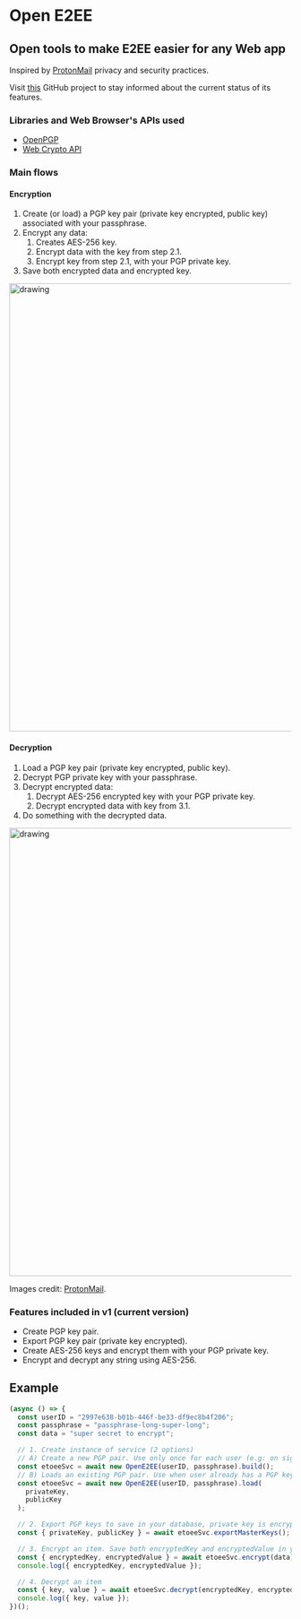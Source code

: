 # Open E2EE

## Open tools to make E2EE easier for any Web app

Inspired by [ProtonMail](https://proton.me/mail) privacy and security practices.

Visit [this](https://github.com/users/bruncanepa/projects/2/views/1) GitHub project to stay informed about the current status of its features.

### Libraries and Web Browser's APIs used

- [OpenPGP](https://github.com/ProtonMail/openpgpjs)
- [Web Crypto API](https://developer.mozilla.org/en-US/docs/Web/API/Web_Crypto_API)

### Main flows

#### Encryption

1. Create (or load) a PGP key pair (private key encrypted, public key) associated with your passphrase.
2. Encrypt any data:
   1. Creates AES-256 key.
   2. Encrypt data with the key from step 2.1.
   3. Encrypt key from step 2.1, with your PGP private key.
3. Save both encrypted data and encrypted key.

<img src="https://github.com/bruncanepa/open-e2ee/assets/8711973/96a6996a-dd03-47bd-a431-8b9e8e655df1" alt="drawing" width="800"/>

#### Decryption

1. Load a PGP key pair (private key encrypted, public key).
2. Decrypt PGP private key with your passphrase.
3. Decrypt encrypted data:
   1. Decrypt AES-256 encrypted key with your PGP private key.
   2. Decrypt encrypted data with key from 3.1.
4. Do something with the decrypted data.

<img src="https://github.com/bruncanepa/open-e2ee/assets/8711973/643915f8-db0d-4196-a285-1c93752333fd" alt="drawing" width="800"/>

Images credit: [ProtonMail](https://proton.me/blog/what-is-pgp-encryption).
   
### Features included in v1 (current version)

- Create PGP key pair.
- Export PGP key pair (private key encrypted).
- Create AES-256 keys and encrypt them with your PGP private key.
- Encrypt and decrypt any string using AES-256.

## Example

```ts
(async () => {
  const userID = "2997e638-b01b-446f-be33-df9ec8b4f206";
  const passphrase = "passphrase-long-super-long";
  const data = "super secret to encrypt";

  // 1. Create instance of service (2 options)
  // A) Create a new PGP pair. Use only once for each user (e.g: on sign up)
  const etoeeSvc = await new OpenE2EE(userID, passphrase).build();
  // B) Loads an existing PGP pair. Use when user already has a PGP key pair (e.g: on sign in)
  const etoeeSvc = await new OpenE2EE(userID, passphrase).load(
    privateKey,
    publicKey
  );

  // 2. Export PGP keys to save in your database, private key is encrypted by PGP. (e.g: on sign up)
  const { privateKey, publicKey } = await etoeeSvc.exportMasterKeys();

  // 3. Encrypt an item. Save both encryptedKey and encryptedValue in your database.
  const { encryptedKey, encryptedValue } = await etoeeSvc.encrypt(data);
  console.log({ encryptedKey, encryptedValue });

  // 4. Decrypt an item
  const { key, value } = await etoeeSvc.decrypt(encryptedKey, encryptedValue);
  console.log({ key, value });
})();
```
